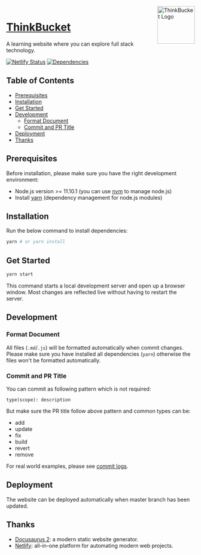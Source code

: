 <img align="right" width="100" src="https://cosmos-x.oss-cn-hangzhou.aliyuncs.com/docsite-logo-ghrm.png" alt="ThinkBucket Logo"/>

<h1 align="left"><a href="https://thinkbucket.cn">ThinkBucket</a></h1>

A learning website where you can explore full stack technology.

[![Netlify Status][netlify-image]][netlify-url] [![Dependencies][dependencies-image]][dependencies-url]

## Table of Contents

- [Prerequisites](#prerequisites)
- [Installation](#installation)
- [Get Started](#get-started)
- [Development](#development)
  - [Format Document](#format-document)
  - [Commit and PR Title](#commit-and-pr-title)
- [Deployment](#deployment)
- [Thanks](#thanks)

## Prerequisites

Before installation, please make sure you have the right development environment:

- Node.js version >= 11.10.1 (you can use [nvm](https://github.com/nvm-sh/nvm) to manage node.js)
- Install [yarn](https://yarnpkg.com/en/docs/install#mac-stable) (dependency management for node.js modules)

## Installation

Run the below command to install dependencies:

```bash
yarn # or yarn install
```

## Get Started

```bash
yarn start
```

This command starts a local development server and open up a browser window. Most changes are reflected live without having to restart the server.

## Development

### Format Document

All files (`.md`/`.js`) will be formatted automatically when commit changes. Please make sure you have installed all dependencies (`yarn`) otherwise the files won't be formatted automatically.

### Commit and PR Title

You can commit as following pattern which is not required:

```text
type(scope): description
```

But make sure the PR title follow above pattern and common types can be:

- add
- update
- fix
- build
- revert
- remove

For real world examples, please see [commit logs](https://github.com/ThinkBucket/docsite/commits/master).

## Deployment

The website can be deployed automatically when master branch has been updated.

## Thanks

- [Docusaurus 2](https://github.com/facebook/docusaurus): a modern static website generator.
- [Netlify](https://www.netlify.com/): all-in-one platform for automating modern web projects.

[netlify-image]: https://api.netlify.com/api/v1/badges/adf81997-fa00-404e-a542-24a510d41d82/deploy-status
[dependencies-image]: https://badgen.net/david/dep/ThinkBucket/docsite
[netlify-url]: (https://app.netlify.com/sites/thinkbucket/deploys)
[dependencies-url]: https://david-dm.org/ThinkBucket/docsite
